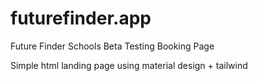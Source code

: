 # futurefinder.app
Future Finder Schools Beta Testing Booking Page

Simple html landing page using material design + tailwind 
